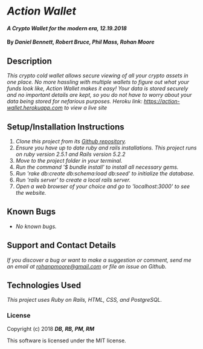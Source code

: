 # _Action Wallet_

#### _A Crypto Wallet for the modern era, 12.19.2018_

#### By **_Daniel Bennett, Robert Bruce, Phil Mass, Rohan Moore_**

## Description

_This crypto cold wallet allows secure viewing of all your crypto assets in one place.  No more hassling with multiple wallets to figure out what your funds look like, Action Wallet makes it easy!  Your data is stored securely and no important details are kept, so you do not have to worry about your data being stored for nefarious purposes. Heroku link: https://action-wallet.herokuapp.com to view a live site_

## Setup/Installation Instructions

1. _Clone this project from its [Github repository](https://github.com/entegral/ActionWallet)._
2. _Ensure you have up to date ruby and rails installations.  This project runs on ruby version 2.5.1 and Rails version 5.2.2_
3. _Move to the project folder in your terminal._
4. _Run the command '$ bundle install' to install all necessary gems._
5. _Run 'rake db:create db:schema:load db:seed' to initialize the database._
6. _Run 'rails server' to create a local rails server._
7. _Open a web browser of your choice and go to 'localhost:3000' to see the website._

## Known Bugs

* _No known bugs._

## Support and Contact Details

_If you discover a bug or want to make a suggestion or comment, send me an email at rohanpmoore@gmail.com or file an issue on Github._

## Technologies Used

_This project uses Ruby on Rails, HTML, CSS, and PostgreSQL._

### License

Copyright (c) 2018 **_DB, RB, PM, RM_**

This software is licensed under the MIT license.
